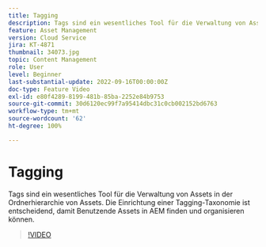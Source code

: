 ```yaml
---
title: Tagging
description: Tags sind ein wesentliches Tool für die Verwaltung von Assets in der Ordnerhierarchie von Assets. Die Einrichtung einer Tagging-Taxonomie ist entscheidend, damit Benutzende Assets in AEM finden und organisieren können.
feature: Asset Management
version: Cloud Service
jira: KT-4871
thumbnail: 34073.jpg
topic: Content Management
role: User
level: Beginner
last-substantial-update: 2022-09-16T00:00:00Z
doc-type: Feature Video
exl-id: e80f4289-8199-481b-85ba-2252e84b9753
source-git-commit: 30d6120ec99f7a95414dbc31c0cb002152bd6763
workflow-type: tm+mt
source-wordcount: '62'
ht-degree: 100%

---
```


# Tagging

Tags sind ein wesentliches Tool für die Verwaltung von Assets in der Ordnerhierarchie von Assets. Die Einrichtung einer Tagging-Taxonomie ist entscheidend, damit Benutzende Assets in AEM finden und organisieren können.

>[!VIDEO](https://video.tv.adobe.com/v/34073?quality=12&learn=on)
